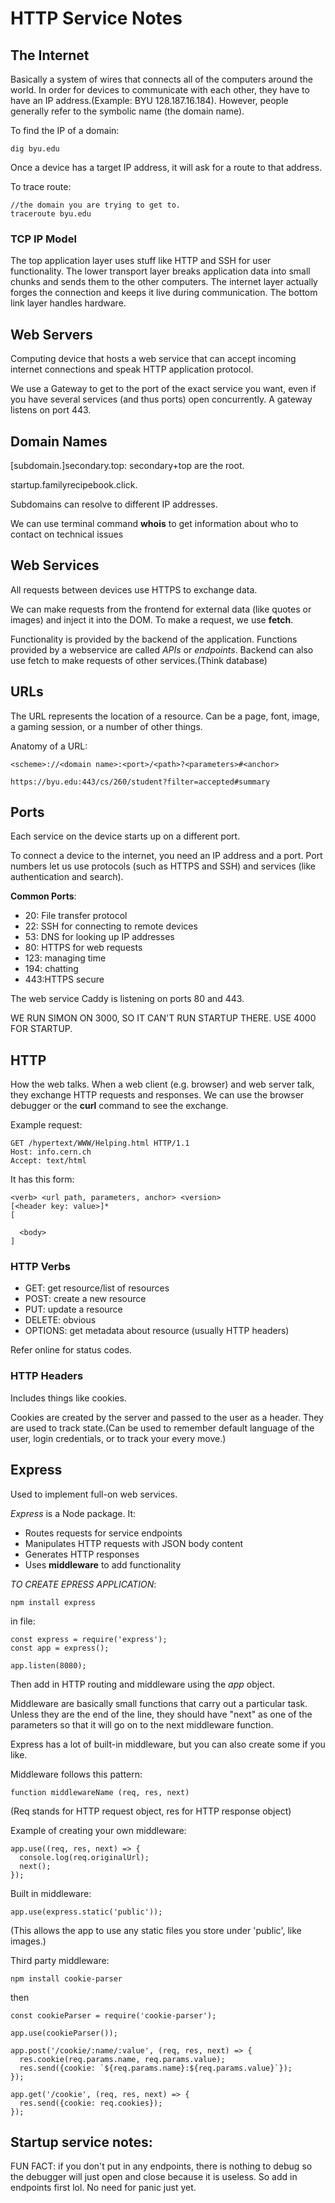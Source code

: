 # HTTP Service Notes

## The Internet
Basically a system of wires that connects all of the computers around the world. 
In order for devices to communicate with each other, they have to have an IP address.(Example: BYU 128.187.16.184). However, 
people generally refer to the symbolic name (the domain name).

To find the IP of a domain:
```
dig byu.edu
```
Once a device has a target IP address, it will ask for a route to that address.

To trace route:
```
//the domain you are trying to get to.
traceroute byu.edu
```
### TCP IP Model
The top application layer uses stuff like HTTP and SSH for user functionality. The lower transport layer breaks application data into small
chunks and sends them to the other computers. The internet layer actually forges the connection and keeps it live during communication. The
bottom link layer handles hardware.


## Web Servers
Computing device that hosts a web service that can accept incoming internet connections and speak HTTP application protocol.


We use a Gateway to get to the port of the exact service you want, even if you have several services (and thus ports) open concurrently.
A gateway listens on port 443.

## Domain Names
[subdomain.]secondary.top:  secondary+top are the root.

startup.familyrecipebook.click.

Subdomains can resolve to different IP addresses.

We can use terminal command **whois** to get information about who to contact on technical issues

## Web Services
All requests between devices use HTTPS to exchange data.

We can make requests from the frontend for external data (like quotes or images) and inject it into the DOM. 
To make a request, we use **fetch**.

Functionality is provided by the backend of the application. Functions provided by a webservice are called *APIs* or *endpoints*.
Backend can also use fetch to make requests of other services.(Think database)


## URLs
The URL represents the location of a resource. Can be a page, font, image, a gaming session, or a number of other things.

Anatomy of a URL:
```
<scheme>://<domain name>:<port>/<path>?<parameters>#<anchor>

https://byu.edu:443/cs/260/student?filter=accepted#summary
```

## Ports
Each service on the device starts up on a different port.

To connect a device to the internet, you need an IP address and a port. Port numbers let us use protocols (such as HTTPS and SSH) and services (like authentication and search).

**Common Ports**:

* 20: File transfer protocol
* 22: SSH for connecting to remote devices
* 53: DNS for looking up IP addresses
* 80: HTTPS for web requests
* 123: managing time
* 194: chatting
* 443:HTTPS secure

The web service Caddy is listening on ports 80 and 443.

WE RUN SIMON ON 3000, SO IT CAN'T RUN STARTUP THERE. USE 4000 FOR STARTUP.

## HTTP
How the web talks. When a web client (e.g. browser) and web server talk, they exchange HTTP requests and responses. We can use the browser debugger
or the **curl** command to see the exchange.

Example request:
```
GET /hypertext/WWW/Helping.html HTTP/1.1
Host: info.cern.ch
Accept: text/html
```

It has this form:
```
<verb> <url path, parameters, anchor> <version>
[<header key: value>]*
[

  <body>
]
```

### HTTP Verbs
* GET: get resource/list of resources
* POST: create a new resource
* PUT: update a resource
* DELETE: obvious
* OPTIONS: get metadata about resource (usually HTTP headers)


Refer online for status codes.


### HTTP Headers
Includes things like cookies.

Cookies are created by the server and passed to the user as a header. They are used to track state.(Can be used to remember default language of 
the user, login credentials, or to track your every move.)




## Express
Used to implement full-on web services.

*Express* is a Node package. It:
* Routes requests for service endpoints
* Manipulates HTTP requests with JSON body content
* Generates HTTP responses
* Uses **middleware** to add functionality

*TO CREATE EPRESS APPLICATION*:
```
npm install express
```
in file:
```
const express = require('express');
const app = express();

app.listen(8080);
```

Then add in HTTP routing and middleware using the *app* object.

Middleware are basically small functions that carry out a particular task. Unless they are the end of the line, they should have "next" as one of 
the parameters so that it will go on to the next middleware function.

Express has a lot of built-in middleware, but you can also create some if you like.

Middleware follows this pattern:
```
function middlewareName (req, res, next)
```

(Req stands for HTTP request object, res for HTTP response object)

Example of creating your own middleware:
```
app.use((req, res, next) => {
  console.log(req.originalUrl);
  next();
});
```

Built in middleware:
```
app.use(express.static('public'));
```
(This allows the app to use any static files you store under 'public', like images.)


Third party middleware:
```
npm install cookie-parser
```
then
```
const cookieParser = require('cookie-parser');

app.use(cookieParser());

app.post('/cookie/:name/:value', (req, res, next) => {
  res.cookie(req.params.name, req.params.value);
  res.send({cookie: `${req.params.name}:${req.params.value}`});
});

app.get('/cookie', (req, res, next) => {
  res.send({cookie: req.cookies});
});
```

## Startup service notes:
FUN FACT: if you don't put in any endpoints, there is nothing to debug so the debugger will just open and close because it is useless.
So add in endpoints first lol. No need for panic just yet.
